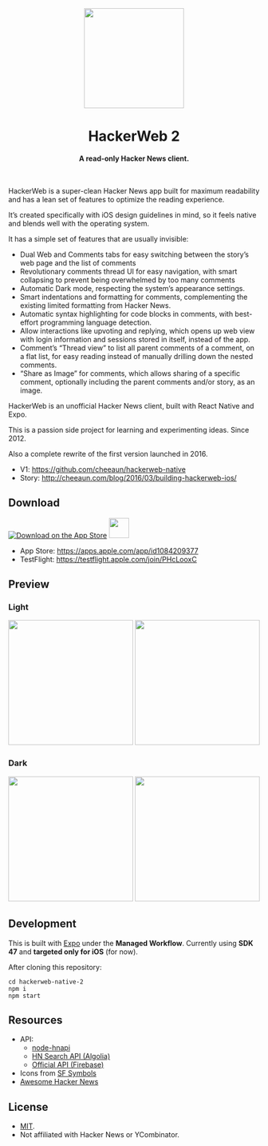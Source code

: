 <div align="center">
  <img src="assets/icon.png" width="200">

  # HackerWeb 2

**A read-only Hacker News client.**
<br>
<br>
<br>
</div>

HackerWeb is a super-clean Hacker News app built for maximum readability and has a lean set of features to optimize the reading experience.

It’s created specifically with iOS design guidelines in mind, so it feels native and blends well with the operating system.

It has a simple set of features that are usually invisible:

- Dual Web and Comments tabs for easy switching between the story’s web page and the list of comments
- Revolutionary comments thread UI for easy navigation, with smart collapsing to prevent being overwhelmed by too many comments
- Automatic Dark mode, respecting the system’s appearance settings.
- Smart indentations and formatting for comments, complementing the existing limited formatting from Hacker News.
- Automatic syntax highlighting for code blocks in comments, with best-effort programming language detection.
- Allow interactions like upvoting and replying, which opens up web view with login information and sessions stored in itself, instead of the app.
- Comment’s “Thread view” to list all parent comments of a comment, on a flat list, for easy reading instead of manually drilling down the nested comments.
- “Share as Image” for comments, which allows sharing of a specific comment, optionally including the parent comments and/or story, as an image.

HackerWeb is an unofficial Hacker News client, built with React Native and Expo.

This is a passion side project for learning and experimenting ideas. Since 2012.

Also a complete rewrite of the first version launched in 2016.

- V1: https://github.com/cheeaun/hackerweb-native
- Story: http://cheeaun.com/blog/2016/03/building-hackerweb-ios/

## Download

[![Download on the App Store](https://developer.apple.com/assets/elements/badges/download-on-the-app-store.svg)](https://apps.apple.com/app/id1084209377) [<img src="https://askyourself.app/assets/testflight.png" height="40">](https://testflight.apple.com/join/PHcLooxC)

- App Store: https://apps.apple.com/app/id1084209377
- TestFlight: https://testflight.apple.com/join/PHcLooxC

## Preview

### Light

<img src="screenshots/hackerweb-stories-light.png" width="250"> <img src="screenshots/hackerweb-story-light.png" width="250">

### Dark

<img src="screenshots/hackerweb-stories-dark.png" width="250"> <img src="screenshots/hackerweb-story-dark.png" width="250">

## Development

This is built with [Expo](https://expo.io/) under the **Managed Workflow**. Currently using **SDK 47** and **targeted only for iOS** (for now).

After cloning this repository:

```
cd hackerweb-native-2
npm i
npm start
```

## Resources

- API:
  - [node-hnapi](https://github.com/cheeaun/node-hnapi)
  - [HN Search API (Algolia)](https://hn.algolia.com/api)
  - [Official API (Firebase)](https://github.com/HackerNews/API)
- Icons from [SF Symbols](https://developer.apple.com/sf-symbols/)
- [Awesome Hacker News](https://github.com/cheeaun/awesome-hacker-news)

## License

- [MIT](http://cheeaun.mit-license.org/).
- Not affiliated with Hacker News or YCombinator.
